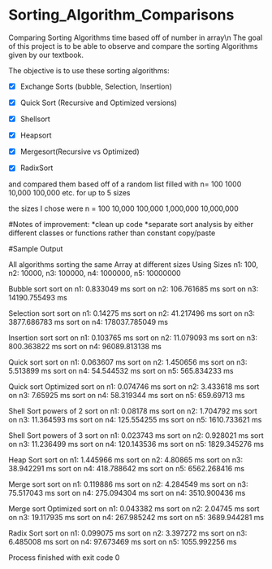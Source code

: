 # Sorting_Algorithm_Comparisons
Comparing Sorting Algorithms time based off of number in array\n
The goal of this project is to be able to observe and compare the sorting Algorithms given by our textbook.

The objective is to use these sorting algorithms: 

- [x] Exchange Sorts (bubble, Selection, Insertion)

- [x] Quick Sort (Recursive and Optimized versions)

- [x] Shellsort

- [x] Heapsort

- [x] Mergesort(Recursive vs Optimized)

- [x] RadixSort

and compared them based off of a random list filled with n= 100 1000 10,000 100,000 etc. for up to 5 sizes

the sizes I chose were n = 100 10,000 100,000 1,000,000 10,000,000

#Notes of improvement:
*clean up code 
 *separate sort analysis by either different classes or functions rather than constant copy/paste
  


#Sample Output

All algorithms sorting the same Array at different sizes
Using Sizes n1: 100, n2: 10000, n3: 100000, n4: 1000000, n5: 10000000

Bubble sort 
sort on n1: 0.833049 ms
sort on n2: 106.761685 ms
sort on n3: 14190.755493 ms

Selection sort 
sort on n1: 0.14275 ms
sort on n2: 41.217496 ms
sort on n3: 3877.686783 ms
sort on n4: 178037.785049 ms

Insertion sort 
sort on n1: 0.103765 ms
sort on n2: 11.079093 ms
sort on n3: 800.363822 ms
sort on n4: 96089.813138 ms

Quick sort 
sort on n1: 0.063607 ms
sort on n2: 1.450656 ms
sort on n3: 5.513899 ms
sort on n4: 54.544532 ms
sort on n5: 565.834233 ms

Quick sort Optimized 
sort on n1: 0.074746 ms
sort on n2: 3.433618 ms
sort on n3: 7.65925 ms
sort on n4: 58.319344 ms
sort on n5: 659.69713 ms

Shell Sort powers of 2 
sort on n1: 0.08178 ms
sort on n2: 1.704792 ms
sort on n3: 11.364593 ms
sort on n4: 125.554255 ms
sort on n5: 1610.733621 ms

Shell Sort powers of 3 
sort on n1: 0.023743 ms
sort on n2: 0.928021 ms
sort on n3: 11.236499 ms
sort on n4: 120.143536 ms
sort on n5: 1829.345276 ms

Heap Sort 
sort on n1: 1.445966 ms
sort on n2: 4.80865 ms
sort on n3: 38.942291 ms
sort on n4: 418.788642 ms
sort on n5: 6562.268416 ms

Merge sort 
sort on n1: 0.119886 ms
sort on n2: 4.284549 ms
sort on n3: 75.517043 ms
sort on n4: 275.094304 ms
sort on n4: 3510.900436 ms

Merge sort Optimized
sort on n1: 0.043382 ms
sort on n2: 2.04745 ms
sort on n3: 19.117935 ms
sort on n4: 267.985242 ms
sort on n5: 3689.944281 ms

Radix Sort 
sort on n1: 0.099075 ms
sort on n2: 3.397272 ms
sort on n3: 6.485008 ms
sort on n4: 97.673469 ms
sort on n5: 1055.992256 ms

Process finished with exit code 0
